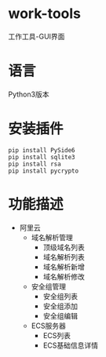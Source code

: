 # work-tools

工作工具-GUI界面

# 语言

Python3版本

# 安装插件

```shell
pip install PySide6
pip install sqlite3
pip install rsa
pip install pycrypto
```

# 功能描述
- 阿里云
  - 域名解析管理
      - 顶级域名列表
      - 域名解析列表
      - 域名解析新增
      - 域名解析修改
  - 安全组管理
      - 安全组列表
      - 安全组添加
      - 安全组编辑
  - ECS服务器
      - ECS列表
      - ECS基础信息详情